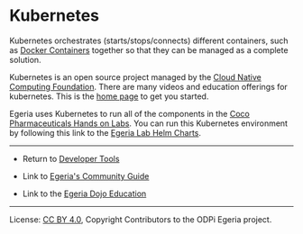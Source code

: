 <!-- SPDX-License-Identifier: CC-BY-4.0 -->
<!-- Copyright Contributors to the ODPi Egeria project 2020. -->

# Kubernetes

Kubernetes orchestrates (starts/stops/connects) different containers,
such as [Docker Containers](Docker.md) together so that they can be managed as a complete
solution.

Kubernetes is an open source project managed by the [Cloud Native Computing Foundation](https://www.cncf.io/).
There are many videos and education offerings for kubernetes.
This is the [home page](https://kubernetes.io/) to get you started.

Egeria uses Kubernetes to run all of the components
in the [Coco Pharmaceuticals Hands on Labs](../../open-metadata-resources/open-metadata-labs).
You can run this Kubernetes environment
by following this link to the
[Egeria Lab Helm Charts](../../open-metadata-resources/open-metadata-deployment/charts/odpi-egeria-lab).




----
* Return to [Developer Tools](.)


* Link to [Egeria's Community Guide](../../Community-Guide.md)
* Link to the [Egeria Dojo Education](../../open-metadata-resources/open-metadata-tutorials/egeria-dojo)


----
License: [CC BY 4.0](https://creativecommons.org/licenses/by/4.0/),
Copyright Contributors to the ODPi Egeria project.